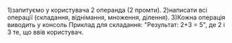 1)запитуємо у користувача 2 операнда (2 промти).
2)написати всі операції (складання, віднімання, множення, ділення). 
3)Кожна операція виводить у консоль 
Приклад для складання: "Результат: 2+3 = 5", де 2 і 3 те, що ввів користувач.
